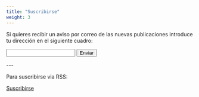 ```yaml
---
title: "Suscribirse"
weight: 3
---
```


Si quieres recibir un aviso por correo de las nuevas publicaciones introduce tu dirección en el siguiente cuadro:  


<form accept-charset="UTF-8" method="POST" name="Suscripciones" data-netlify="true" action "/bienvenido.md">
  <label for="email-address"></label>
  <input type="email" id="email" name="email" required>
  <button class="btn btn-default" type="submit">Enviar</button>
</form>
---  

Para suscribirse via RSS: 

<a href="https://magga.es/index.xml" class="btn btn-default">Suscribirse</a>
